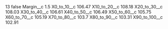 <?xml version="1.0" encoding="UTF-8"?>
<CustomMetadata xmlns="http://soap.sforce.com/2006/04/metadata" xmlns:xsi="http://www.w3.org/2001/XMLSchema-instance" xmlns:xsd="http://www.w3.org/2001/XMLSchema">
    <label>13</label>
    <protected>false</protected>
    <values>
        <field>Margin__c</field>
        <value xsi:type="xsd:double">1.5</value>
    </values>
    <values>
        <field>X0_to_10__c</field>
        <value xsi:type="xsd:double">106.47</value>
    </values>
    <values>
        <field>X10_to_20__c</field>
        <value xsi:type="xsd:double">108.18</value>
    </values>
    <values>
        <field>X20_to_30__c</field>
        <value xsi:type="xsd:double">108.03</value>
    </values>
    <values>
        <field>X30_to_40__c</field>
        <value xsi:type="xsd:double">106.61</value>
    </values>
    <values>
        <field>X40_to_50__c</field>
        <value xsi:type="xsd:double">106.49</value>
    </values>
    <values>
        <field>X50_to_60__c</field>
        <value xsi:type="xsd:double">105.75</value>
    </values>
    <values>
        <field>X60_to_70__c</field>
        <value xsi:type="xsd:double">105.19</value>
    </values>
    <values>
        <field>X70_to_80__c</field>
        <value xsi:type="xsd:double">103.7</value>
    </values>
    <values>
        <field>X80_to_90__c</field>
        <value xsi:type="xsd:double">103.31</value>
    </values>
    <values>
        <field>X90_to_100__c</field>
        <value xsi:type="xsd:double">102.91</value>
    </values>
</CustomMetadata>
